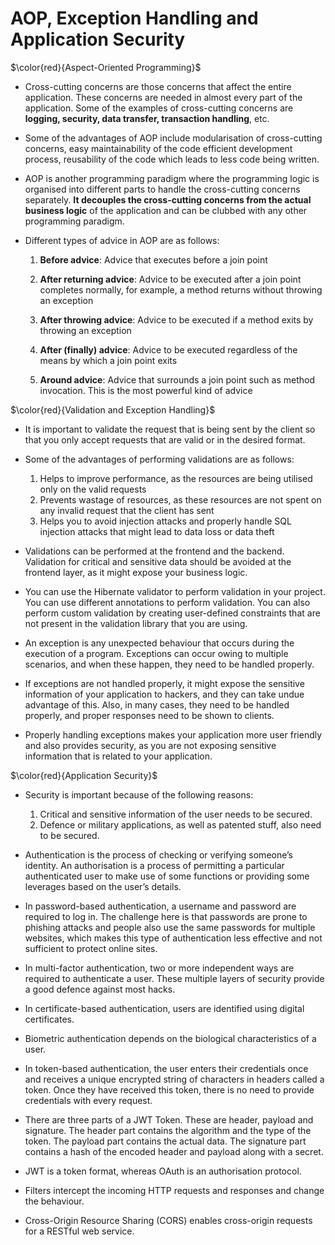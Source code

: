 # AOP, Exception Handling and Application Security

$\color{red}{Aspect-Oriented Programming}$

- Cross-cutting concerns are those concerns that affect the entire application. These concerns are needed in almost every part of the application. Some of the examples of cross-cutting concerns are **logging, security, data transfer, transaction handling**, etc.

- Some of the advantages of AOP include modularisation of cross-cutting concerns, easy maintainability of the code efficient development process, reusability of the code which leads to less code being written.

- AOP is another programming paradigm where the programming logic is organised into different parts to handle the cross-cutting concerns separately. **It decouples the cross-cutting concerns from the actual business logic** of the application and can be clubbed with any other programming paradigm.

- Different types of advice in AOP are as follows:

  1. **Before advice**: Advice that executes before a join point

  2. **After returning advice**: Advice to be executed after a join point completes normally, for example, a method returns without throwing an exception

  3. **After throwing advice**: Advice to be executed if a method exits by throwing an exception

  4. **After (finally) advice**: Advice to be executed regardless of the means by which a join point exits

  5. **Around advice**: Advice that surrounds a join point such as method invocation. This is the most powerful kind of advice

$\color{red}{Validation and Exception Handling}$

- It is important to validate the request that is being sent by the client so that you only accept requests that are valid or in the desired format.

- Some of the advantages of performing validations are as follows:

  1. Helps to improve performance, as the resources are being utilised only on the valid requests
  2. Prevents wastage of resources, as these resources are not spent on any invalid request that the client has sent
  3. Helps you to avoid injection attacks and properly handle SQL injection attacks that might lead to data loss or data theft
  
- Validations can be performed at the frontend and the backend. Validation for critical and sensitive data should be avoided at the frontend layer, as it might expose your business logic. 

- You can use the Hibernate validator to perform validation in your project. You can use different annotations to perform validation. You can also perform custom validation by creating user-defined constraints that are not present in the validation library that you are using.

- An exception is any unexpected behaviour that occurs during the execution of a program. Exceptions can occur owing to multiple scenarios, and when these happen, they need to be handled properly. 

- If exceptions are not handled properly, it might expose the sensitive information of your application to hackers, and they can take undue advantage of this. Also, in many cases, they need to be handled properly, and proper responses need to be shown to clients. 

- Properly handling exceptions makes your application more user friendly and also provides security, as you are not exposing sensitive information that is related to your application.

$\color{red}{Application Security}$

- Security is important because of the following reasons:
  1. Critical and sensitive information of the user needs to be secured.
  2. Defence or military applications, as well as patented stuff, also need to be secured.
  
- Authentication is the process of checking or verifying someone’s identity. An authorisation is a process of permitting a particular authenticated user to make use of some functions or providing some leverages based on the user’s details. 

- In password-based authentication, a username and password are required to log in. The challenge here is that passwords are prone to phishing attacks and people also use the same passwords for multiple websites, which makes this type of authentication less effective and not sufficient to protect online sites.

- In multi-factor authentication, two or more independent ways are required to authenticate a user. These multiple layers of security provide a good defence against most hacks.

- In certificate-based authentication, users are identified using digital certificates. 

- Biometric authentication depends on the biological characteristics of a user.

- In token-based authentication, the user enters their credentials once and receives a unique encrypted string of characters in headers called a token. Once they have received this token, there is no need to provide credentials with every request.

- There are three parts of a JWT Token. These are header, payload and signature. The header part contains the algorithm and the type of the token. The payload part contains the actual data. The signature part contains a hash of the encoded header and payload along with a secret.

- JWT is a token format, whereas OAuth is an authorisation protocol.

- Filters intercept the incoming HTTP requests and responses and change the behaviour.

- Cross-Origin Resource Sharing (CORS) enables cross-origin requests for a RESTful web service.
